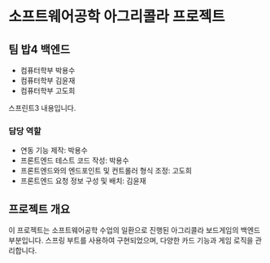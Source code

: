 # 소프트웨어공학 아그리콜라 프로젝트

## 팀 밥4 백엔드

- 컴퓨터학부 박용수
- 컴퓨터학부 김윤재
- 컴퓨터학부 고도희

스프린트3 내용입니다.

### 담당 역할
- 연동 기능 제작: 박용수
- 프론트엔드 테스트 코드 작성: 박용수
- 프론트엔드와의 엔드포인트 및 컨트롤러 형식 조정: 고도희
- 프론트엔드 요청 정보 구성 및 배치: 김윤재

## 프로젝트 개요
이 프로젝트는 소프트웨어공학 수업의 일환으로 진행된 아그리콜라 보드게임의 백엔드 부분입니다. 스프링 부트를 사용하여 구현되었으며, 다양한 카드 기능과 게임 로직을 관리합니다.






